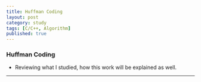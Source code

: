 ```yaml
---
title: Huffman Coding
layout: post
category: study
tags: [C/C++, Algorithm]
published: true
---
```


### Huffman Coding
* Reviewing what I studied, how this work will be explained as well. 
---